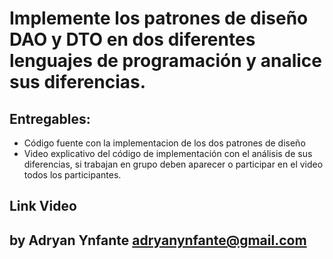# Implemente los patrones de diseño DAO y DTO en dos diferentes lenguajes de programación y analice sus diferencias.

## Entregables:

- Código fuente  con la implementacion de los dos patrones de diseño 
- Video explicativo del código de implementación con el análisis de sus diferencias, si trabajan en grupo deben aparecer o participar en el video todos los participantes.

## Link Video

## by Adryan Ynfante adryanynfante@gmail.com


